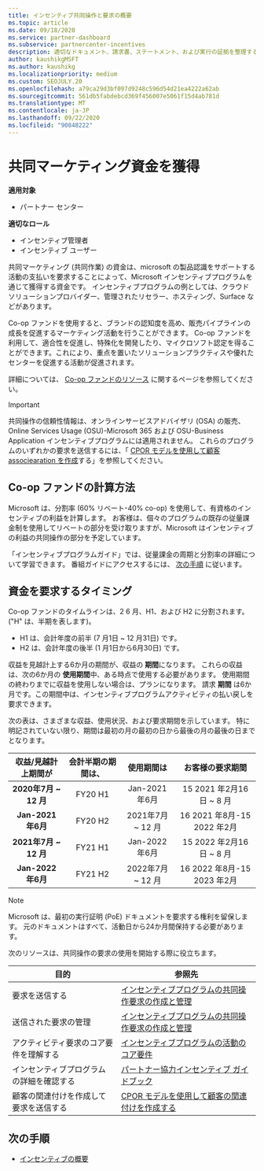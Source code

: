 ```yaml
---
title: インセンティブ共同操作と要求の概要
ms.topic: article
ms.date: 09/18/2020
ms.service: partner-dashboard
ms.subservice: partnercenter-incentives
description: 適切なドキュメント、請求書、ステートメント、および実行の証拠を整理することによって、インセンティブに対して成功した共同操作要求を送信する方法について説明します。
author: kaushikgMSFT
ms.author: kaushikg
ms.localizationpriority: medium
ms.custom: SEOJULY.20
ms.openlocfilehash: a79ca29d3bf097d9248c596d54d21ea4222a62ab
ms.sourcegitcommit: 561db5fabdebcd369f456007e5061f15d4ab781d
ms.translationtype: MT
ms.contentlocale: ja-JP
ms.lasthandoff: 09/22/2020
ms.locfileid: "90848222"
---
```

# <a name="earn-cooperative-marketing-funds"></a>共同マーケティング資金を獲得

**適用対象**

- パートナー センター

**適切なロール**

- インセンティブ管理者
- インセンティブ ユーザー

共同マーケティング (共同作業) の資金は、microsoft の製品認識をサポートする活動の支払いを要求することによって、Microsoft インセンティブプログラムを通じて獲得する資金です。 インセンティブプログラムの例としては、クラウドソリューションプロバイダー、管理されたリセラー、ホスティング、Surface などがあります。

Co-op ファンドを使用すると、ブランドの認知度を高め、販売パイプラインの成長を促進するマーケティング活動を行うことができます。 Co-op ファンドを利用して、適合性を促進し、特殊化を開発したり、マイクロソフト認定を得ることができます。これにより、重点を置いたソリューションプラクティスや優れたセンターを促進する活動が促進されます。

詳細については、 [Co-op ファンドのリソース](https://partner.microsoft.com/asset/collection/co-op-funds-resources#/) に関するページを参照してください。

>[!Important]
>共同操作の信頼性情報は、オンラインサービスアドバイザリ (OSA) の販売、Online Services Usage (OSU)-Microsoft 365 および OSU-Business Application インセンティブプログラムには適用されません。 これらのプログラムのいずれかの要求を送信するには、「 [CPOR モデルを使用して顧客 associearation を作成](submit-osa-claim.md)する」を参照してください。

## <a name="how-co-op-funds-are-calculated"></a>Co-op ファンドの計算方法

Microsoft は、分割率 (60% リベート-40% co-op) を使用して、有資格のインセンティブの利益を計算します。 お客様は、個々のプログラムの既存の従量課金制を使用してリベートの部分を受け取りますが、Microsoft はインセンティブの利益の共同操作の部分を予定しています。

「インセンティブプログラムガイド」では、従量課金の周期と分割率の詳細について学習できます。 番組ガイドにアクセスするには、 [次の手順](incentives-determined-your-program-eligibility.md) に従います。

## <a name="when-to-claim-your-funds"></a>資金を要求するタイミング

Co-op ファンドのタイムラインは、2 6 月、H1、および H2 に分割されます。 ("H" は、半期を表します)。

- H1 は、会計年度の前半 (7 月1日 ~ 12 月31日) です。
- H2 は、会計年度の後半 (1 月1日から6月30日) です。

収益を見越計上する6か月の期間が、収益の **期間**になります。 これらの収益は、次の6か月の **使用期間**中、ある時点で使用する必要があります。 使用期間の終わりまでに収益を使用しない場合は、プランになります。 請求 **期間** は6か月です。この期間中は、インセンティブプログラムアクティビティの払い戻しを要求できます。

次の表は、さまざまな収益、使用状況、および要求期間を示しています。 特に明記されていない限り、期間は最初の月の最初の日から最後の月の最後の日までとなります。

|  収益/見越計上期間が  |会計半期の期間は、  |  使用期間は  |  お客様の要求期間  |
| :-----------: | :-----------: | :-----------: | :-----------: |
|**2020年7月 ~ 12 月**| FY20 H1  |  Jan-2021 年6月  |  15 2021 年2月16日 ~ 8 月  |
|**Jan-2021 年6月** |  FY20 H2  |  2021年7月 ~ 12 月  |  16 2021 年8月-15 2022 年2月  |
|**2021年7月 ~ 12 月**|  FY21 H1  |  Jan-2022 年6月  |  15 2022 年2月16日 ~ 8 月  |
|**Jan-2022 年6月** |  FY21 H2  |  2022年7月 ~ 12 月  |  16 2022 年8月-15 2023 年2月  |

>[!NOTE]
>Microsoft は、最初の実行証明 (PoE) ドキュメントを要求する権利を留保します。 元のドキュメントはすべて、活動日から24か月間保持する必要があります。

次のリソースは、共同操作の要求の使用を開始する際に役立ちます。

| 目的 | 参照先 |
| ------ | ----------- |
| 要求を送信する |  [インセンティブプログラムの共同操作要求の作成と管理](create-incentives-claims.md)  |
| 送信された要求の管理 | [インセンティブプログラムの共同操作要求の作成と管理](create-incentives-claims.md)    |
| アクティビティ要求のコア要件を理解する | [インセンティブプログラムの活動のコア要件](core-requirements.md)   |
| インセンティブプログラムの詳細を確認する | [パートナー協力インセンティブ ガイドブック](https://assetsprod.microsoft.com/co-op-guidebook.pdf)  |
| 顧客の関連付けを作成して要求を送信する | [CPOR モデルを使用して顧客の関連付けを作成する](submit-osa-claim.md)   |

## <a name="next-steps"></a>次の手順

- [インセンティブの概要](incentives-get-started-intro.md)
